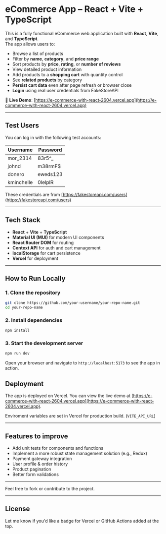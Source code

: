 # eCommerce App – React + Vite + TypeScript

This is a fully functional eCommerce web application built with **React**, **Vite**, and **TypeScript**.  
The app allows users to:

- Browse a list of products
- Filter by **name**, **category**, and **price range**
- Sort products by **price**, **rating**, or **number of reviews**
- View detailed product information
- Add products to a **shopping cart** with quantity control
- See **related products** by category
- **Persist cart data** even after page refresh or browser close
- **Login** using real user credentials from FakeStoreAPI

🔗 **Live Demo**: [https://e-commerce-with-react-2604.vercel.app](https://e-commerce-with-react-2604.vercel.app)

---

## Test Users

You can log in with the following test accounts:

| Username     | Password  |
|--------------|-----------|
| mor_2314     | 83r5^_    |
| johnd        | m38rmF$   |
| donero       | eweds123  |
| kminchelle   | 0lelplR   |

These credentials are from [https://fakestoreapi.com/users](https://fakestoreapi.com/users)

---

## Tech Stack

- **React** + **Vite** + **TypeScript**
- **Material UI (MUI)** for modern UI components
- **React Router DOM** for routing
- **Context API** for auth and cart management
- **localStorage** for cart persistence
- **Vercel** for deployment

---

## How to Run Locally

### 1. Clone the repository

```bash
git clone https://github.com/your-username/your-repo-name.git
cd your-repo-name

```
### 2. Install dependencies

```bash
npm install
```

### 3. Start the development server

```bash
npm run dev
```
Open your browser and navigate to `http://localhost:5173` to see the app in action.

## Deployment
The app is deployed on Vercel. You can view the live demo at [https://e-commerce-with-react-2604.vercel.app](https://e-commerce-with-react-2604.vercel.app).

Enviroment variables are set in Vercel for production build. (`VITE_API_URL`)

---
## Features to improve
- Add unit tests for components and functions
- Implement a more robust state management solution (e.g., Redux)
- Payment gateway integration
- User profile & order history
- Product pagination
- Better form validations

---
Feel free to fork or contribute to the project.

---
## License
Let me know if you'd like a badge for Vercel or GitHub Actions added at the top.

